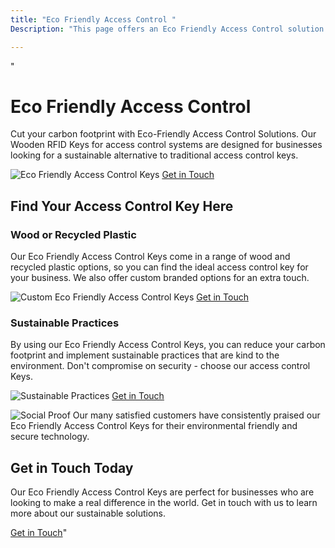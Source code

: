 ```yaml
---
title: "Eco Friendly Access Control "
Description: "This page offers an Eco Friendly Access Control solution to businesses looking to become more environmental-conscious. Reduce your company's carbon footprint and become more sustainably-minded with this innovative access control system. Keyword: Eco Friendly Access Control."

---
```


"<h1>Eco Friendly Access Control </h1>
<p>Cut your carbon footprint with Eco-Friendly Access Control Solutions. Our Wooden RFID Keys for access control systems are designed for businesses looking for a sustainable alternative to traditional access control keys. </p>
<img src="/img/doors/10.webp" alt=" Eco Friendly Access Control Keys" >
<a href="/contact" class="btn btn-primary">Get in Touch</a>
<h2>Find Your Access Control Key Here</h2>
<h3>Wood or Recycled Plastic</h3>
<p>Our Eco Friendly Access Control Keys come in a range of wood and recycled plastic options, so you can find the ideal access control key for your business. We also offer custom branded options for an extra touch.</p>
<img src="/img/doors/11.webp" alt="Custom Eco Friendly Access Control Keys" >
<a href="/contact" class="btn btn-primary">Get in Touch</a>
<h3>Sustainable Practices</h3>
<p>By using our Eco Friendly Access Control Keys, you can reduce your carbon footprint and implement sustainable practices that are kind to the environment. Don't compromise on security - choose our access control Keys.</p>
<img src="/img/doors/12.webp" alt=" Sustainable Practices" >
<a href="/contact" class="btn btn-primary">Get in Touch</a>
<p><img src="/img/doors/13.webp" alt="Social Proof" > Our many satisfied customers have consistently praised our Eco Friendly Access Control Keys for their environmental friendly and secure technology.</p>
<h2>Get in Touch Today</h2>
<p>Our Eco Friendly Access Control Keys are perfect for businesses who are looking to make a real difference in the world. Get in touch with us to learn more about our sustainable solutions.</p>
<a href="/contact" class="btn btn-primary">Get in Touch</a>"
